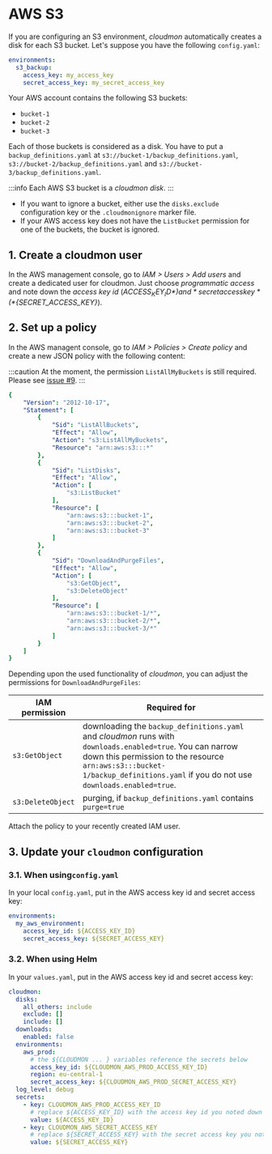 # AWS S3
If you are configuring an S3 environment, *cloudmon* automatically creates a disk for each S3 bucket. Let's suppose you have the following `config.yaml`:

```yaml
environments:
  s3_backup:
    access_key: my_access_key
    secret_access_key: my_secret_access_key
```

Your AWS account contains the following S3 buckets:

- `bucket-1`
- `bucket-2`
- `bucket-3`

Each of those buckets is considered as a disk. You have to put a `backup_definitions.yaml` at `s3://bucket-1/backup_definitions.yaml`, `s3://bucket-2/backup_definitions.yaml` and `s3://bucket-3/backup_definitions.yaml`.

:::info
Each AWS S3 bucket is a *cloudmon disk*.
:::

- If you want to ignore a bucket, either use the `disks.exclude` configuration key or the `.cloudmonignore` marker file.
- If your AWS access key does not have the `ListBucket` permission for one of the buckets, the bucket is ignored.

## 1. Create a cloudmon user
In the AWS management console, go to *IAM > Users > Add users* and create a dedicated user for cloudmon. Just choose *programmatic access* and note down the *access key id* (*${ACCESS_KEY_ID}*) and *secret access key* (*${SECRET_ACCESS_KEY}*).

## 2. Set up a policy
In the AWS managent console, go to *IAM > Policies > Create policy* and create a new JSON policy with the following content:

:::caution
At the moment, the permission `ListAllMyBuckets` is still required. Please see [issue #9](https://github.com/dreitier/cloudmon/issues/9).
:::

```yaml
{
    "Version": "2012-10-17",
    "Statement": [
        {
            "Sid": "ListAllBuckets",
            "Effect": "Allow",
            "Action": "s3:ListAllMyBuckets",
            "Resource": "arn:aws:s3:::*"
        },
        {
            "Sid": "ListDisks",
            "Effect": "Allow",
            "Action": [
                "s3:ListBucket"
            ],
            "Resource": [
                "arn:aws:s3:::bucket-1",
                "arn:aws:s3:::bucket-2",
                "arn:aws:s3:::bucket-3"
            ]
        },
        {
            "Sid": "DownloadAndPurgeFiles",
            "Effect": "Allow",
            "Action": [
                "s3:GetObject",
                "s3:DeleteObject"
            ],
            "Resource": [
                "arn:aws:s3:::bucket-1/*",
                "arn:aws:s3:::bucket-2/*",
                "arn:aws:s3:::bucket-3/*"
            ]
        }
    ]
}
```

Depending upon the used functionality of *cloudmon*, you can adjust the permissions for `DownloadAndPurgeFiles`:

| IAM permission | Required for |
| --- | --- | 
| `s3:GetObject` | downloading the `backup_definitions.yaml` and *cloudmon* runs with `downloads.enabled=true`. You can narrow down this permission to the resource `arn:aws:s3:::bucket-1/backup_definitions.yaml` if you do not use `downloads.enabled=true`. |
| `s3:DeleteObject` | purging, if `backup_definitions.yaml` contains `purge=true` |

Attach the policy to your recently created IAM user.

## 3. Update your `cloudmon` configuration
### 3.1. When using`config.yaml`

In your local `config.yaml`, put in the AWS access key id and secret access key:

```yaml
environments:
  my_aws_environment:
    access_key_id: ${ACCESS_KEY_ID}
    secret_access_key: ${SECRET_ACCESS_KEY}
```

### 3.2. When using Helm
In your `values.yaml`, put in the AWS access key id and secret access key:

```yaml
cloudmon:
  disks:
    all_others: include
    exclude: []
    include: []
  downloads:
    enabled: false
  environments:
    aws_prod:
	  # the ${CLOUDMON ... } variables reference the secrets below
      access_key_id: ${CLOUDMON_AWS_PROD_ACCESS_KEY_ID}
      region: eu-central-1
      secret_access_key: ${CLOUDMON_AWS_PROD_SECRET_ACCESS_KEY}
  log_level: debug
  secrets:
    - key: CLOUDMON_AWS_PROD_ACCESS_KEY_ID
      # replace ${ACCESS_KEY_ID} with the access key id you noted down previously
      value: ${ACCESS_KEY_ID}
    - key: CLOUDMON_AWS_SECRET_ACCESS_KEY
      # replace ${SECRET_ACCESS_KEY} with the secret access key you noted down previously
      value: ${SECRET_ACCESS_KEY}
```